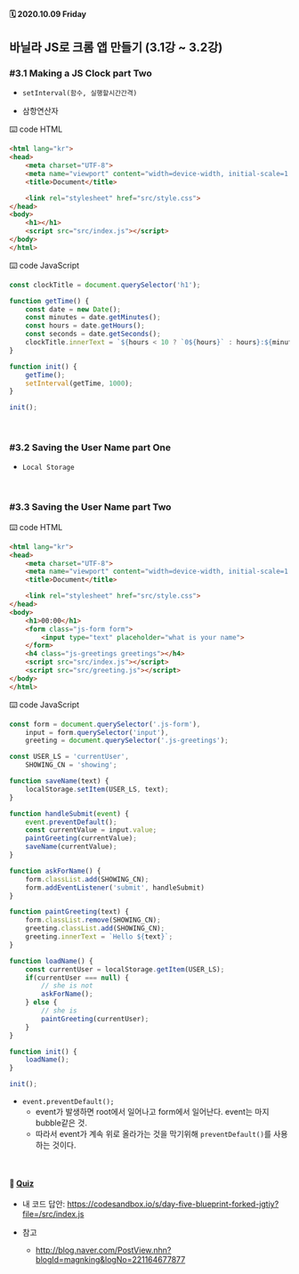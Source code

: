 #### 🗓 2020.10.09 Friday

## 바닐라 JS로 크롬 앱 만들기 (3.1강 ~ 3.2강)

### #3.1 Making a JS Clock part Two
- `setInterval(함수, 실행할시간간격)`

- 삼항연산자

⌨️ code HTML
```html
<html lang="kr">
<head>
    <meta charset="UTF-8">
    <meta name="viewport" content="width=device-width, initial-scale=1.0">
    <title>Document</title>

    <link rel="stylesheet" href="src/style.css">
</head>
<body>
    <h1></h1>
    <script src="src/index.js"></script>
</body>
</html>
```

⌨️ code JavaScript
```javascript
const clockTitle = document.querySelector('h1');

function getTime() {
    const date = new Date();
    const minutes = date.getMinutes();
    const hours = date.getHours();
    const seconds = date.getSeconds();
    clockTitle.innerText = `${hours < 10 ? `0${hours}` : hours}:${minutes < 10 ? `0${minutes}` : minutes}:${seconds < 10 ? `0${seconds}` : seconds}`;
}

function init() {
    getTime();
    setInterval(getTime, 1000);
}

init();
```
<br/>

### #3.2 Saving the User Name part One
- `Local Storage`

<br/>

### #3.3 Saving the User Name part Two
⌨️ code HTML
```html
<html lang="kr">
<head>
    <meta charset="UTF-8">
    <meta name="viewport" content="width=device-width, initial-scale=1.0">
    <title>Document</title>

    <link rel="stylesheet" href="src/style.css">
</head>
<body>
    <h1>00:00</h1>
    <form class="js-form form">
        <input type="text" placeholder="what is your name">
    </form>
    <h4 class="js-greetings greetings"></h4>
    <script src="src/index.js"></script>
    <script src="src/greeting.js"></script>
</body>
</html>
```

⌨️ code JavaScript
```javascript
const form = document.querySelector('.js-form'),
    input = form.querySelector('input'),
    greeting = document.querySelector('.js-greetings');

const USER_LS = 'currentUser',
    SHOWING_CN = 'showing';

function saveName(text) {
    localStorage.setItem(USER_LS, text);
}

function handleSubmit(event) {
    event.preventDefault();
    const currentValue = input.value;
    paintGreeting(currentValue);
    saveName(currentValue);
}

function askForName() {
    form.classList.add(SHOWING_CN);
    form.addEventListener('submit', handleSubmit)
}

function paintGreeting(text) {
    form.classList.remove(SHOWING_CN);
    greeting.classList.add(SHOWING_CN);
    greeting.innerText = `Hello ${text}`;
}

function loadName() {
    const currentUser = localStorage.getItem(USER_LS);
    if(currentUser === null) {
        // she is not
        askForName();
    } else {
        // she is
        paintGreeting(currentUser);
    }
}

function init() {
    loadName();
}

init();
```

- `event.preventDefault();`
  - event가 발생하면 root에서 일어나고 form에서 일어난다. event는 마지 bubble같은 것. 
  - 따라서 event가 계속 위로 올라가는 것을 막기위해 `preventDefault()`를 사용하는 것이다.

<br/>

#### 📝 [Quiz](https://github.com/EunJaePark/JSstudy/tree/main/vanillaJS_Challenge/Quiz/Day5)
- 내 코드 답안: https://codesandbox.io/s/day-five-blueprint-forked-jgtiy?file=/src/index.js 

- 참고
    - http://blog.naver.com/PostView.nhn?blogId=magnking&logNo=221164677877



